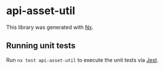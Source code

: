 # api-asset-util

This library was generated with [Nx](https://nx.dev).

## Running unit tests

Run `nx test api-asset-util` to execute the unit tests via [Jest](https://jestjs.io).

